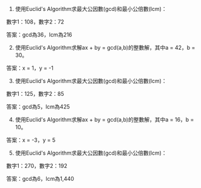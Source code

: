 

1. 使用Euclid's Algorithm求最大公因數(gcd)和最小公倍數(lcm)：

數字1：108，數字2：72

答案：gcd為36，lcm為216

2. 使用Euclid's Algorithm求解ax + by = gcd(a,b)的整數解，其中a = 42，b = 30。

答案：x = 1，y = -1

3. 使用Euclid's Algorithm求最大公因數(gcd)和最小公倍數(lcm)：

數字1：125，數字2：85

答案：gcd為5，lcm為425

4. 使用Euclid's Algorithm求解ax + by = gcd(a,b)的整數解，其中a = 16，b = 10。

答案：x = -3，y = 5

5. 使用Euclid's Algorithm求最大公因數(gcd)和最小公倍數(lcm)：

數字1：270，數字2：192

答案：gcd為6，lcm為1,440